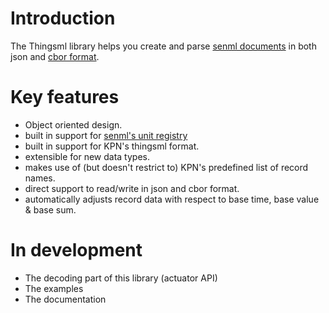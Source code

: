 # Introduction

The Thingsml library helps you create and parse [senml documents](https://tools.ietf.org/html/rfc8428)
in both json and [cbor format](https://tools.ietf.org/html/rfc7049).

# Key features

- Object oriented design.
- built in support for [senml's unit registry](https://tools.ietf.org/html/rfc8428#section-4.5.2)
- built in support for KPN's thingsml format.
- extensible for new data types.
- makes use of (but doesn't restrict to) KPN's predefined list of record names.
- direct support to read/write in json and cbor format.
- automatically adjusts record data with respect to base time, base value & base sum.

# In development

- The decoding part of this library (actuator API)
- The examples
- The documentation

